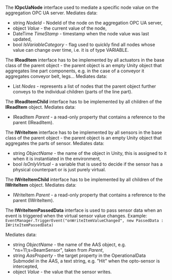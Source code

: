 The **IOpcUaNode** interface used to mediate a specific node value on the aggregation OPC UA server.
Mediates data:
- string *NodeId* - NodeId of the node on the aggregation OPC UA server,
- object *Value* - the current value of the node,
- DateTime *TimeStamp* - timestamp when the node value was last updated,
- bool *IsVariableCategory* - flag used to quickly find all nodes whose value can change over time, i.e. it is of type VARIABLE.

The **IReadItem** interface has to be implemented by all actuators in the base class of the parent object - the parent object is an empty Unity object that aggregates line part components, e.g. in the case of a conveyor it aggregates conveyor belt, legs...
Mediates data:
- List<IOpcUaNode> *Nodes* - represents a list of nodes that the parent object further conveys to the individual children (parts of the line part).

The **IReadItemChild** interface has to be implemented by all children of the **IReadItem** object. 
Mediates data:
- IReadItem *Parent* - a read-only property that contains a reference to the parent (IReadItem).

The **IWriteItem** interface has to be implemented by all sensors in the base class of the parent object - the parent object is an empty Unity object that aggregates the parts of sensor.
Mediates data:
- string *ObjectName* - the name of the object in Unity, this is assigned to it when it is instantiated in the environment,
- bool *IsOnlyVirtual* - a variable that is used to decide if the sensor has a physical counterpart or is just purely virtual.

The **IWriteItemChild** interface has to be implemented by all children of the **IWriteItem** object. 
Mediates data:
- IWriteItem *Parent* - a read-only property that contains a reference to the parent (IWriteItem).

The **IWriteItemPassedData** interface is used to pass sensor data when an event is triggered when the virtual sensor value changes.
Example:
`EventManager.TriggerEvent("onWriteItemValueChanged", new PassedData : IWriteItemPassedData)`

Mediates data:
- string *ObjectName* - the name of the AAS object, e.g. "ns=11;s=BeamSensor", taken from *Parent*,
- string *AasProperty* - the target property in the OperationalData Submodel in the AAS, a text string, e.g. "Hit" when the opto-sensor is intercepted,
- object *Value* - the value that the sensor writes.
